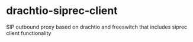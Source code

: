# drachtio-siprec-client
SIP outbound proxy based on drachtio and freeswitch that includes siprec client functionality

